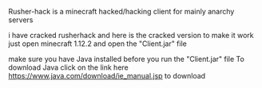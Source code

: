 Rusher-hack is a minecraft hacked/hacking client for mainly anarchy servers 



i have cracked rusherhack and here is the cracked version to make it work just open minecraft 1.12.2 and open the "Client.jar" file


make sure you have Java installed before you run the "Client.jar" file To download Java click on the link here https://www.java.com/download/ie_manual.jsp to download
